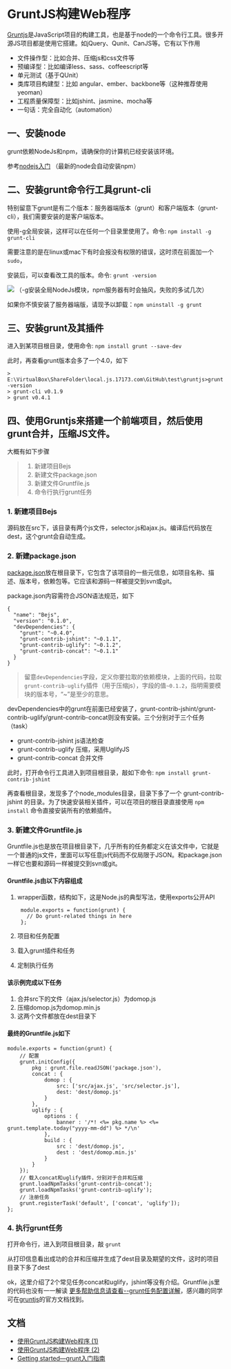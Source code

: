 # GruntJS构建Web程序 #


[Gruntjs](http://gruntjs.com/)是JavaScript项目的构建工具，也是基于node的一个命令行工具。很多开源JS项目都是使用它搭建。如jQuery、Qunit、CanJS等。它有以下作用

- 文件操作型：比如合并、压缩js和css文件等
- 预编译型：比如编译less、sass、coffeescript等
- 单元测试（基于QUnit）
- 类库项目构建型：比如 angular、ember、backbone等（这种推荐使用yeoman）
- 工程质量保障型：比如jshint、jasmine、mocha等
- 一句话：完全自动化（automation）

## 一、安装node ##

grunt依赖NodeJs和npm，请确保你的计算机已经安装该环境。

参考[nodejs入门](http://nodejs.org/) （最新的node会自动安装npm）

## 二、安装grunt命令行工具grunt-cli ##

特别留意下grunt是有二个版本：服务器端版本（grunt）和客户端版本（grunt-cli），我们需要安装的是客户端版本。

使用-g全局安装，这样可以在任何一个目录里使用了。命令: `npm install -g grunt-cli`

需要注意的是在linux或mac下有时会报没有权限的错误，这时须在前面加一个`sudo`，

安装后，可以查看改工具的版本。命令: `grunt -version`

![](/images/grunt-1.gif)
（-g安装全局NodeJs模块，npm服务器有时会抽风，失败的多试几次）

如果你不慎安装了服务器端版，请现予以卸载：`npm uninstall -g grunt`

## 三、安装grunt及其插件 ##

进入到某项目根目录，使用命令: `npm install grunt --save-dev`

此时，再查看grunt版本会多了一个4.0，如下

    > E:\VirtualBox\ShareFolder\local.js.17173.com\GitHub\test\gruntjs>grunt -version
    > grunt-cli v0.1.9
    > grunt v0.4.1

## 四、使用Gruntjs来搭建一个前端项目，然后使用grunt合并，压缩JS文件。 ##

大概有如下步骤

> 1. 新建项目Bejs
> 1. 新建文件package.json
> 1. 新建文件Gruntfile.js
> 1. 命令行执行grunt任务


### 1. 新建项目Bejs ###

源码放在src下，该目录有两个js文件，selector.js和ajax.js。编译后代码放在dest，这个grunt会自动生成。

### 2. 新建package.json ###

[package.json](https://npmjs.org/doc/json.html)放在根目录下，它包含了该项目的一些元信息，如项目名称、描述、版本号，依赖包等。它应该和源码一样被提交到svn或git。

package.json内容需符合JSON语法规范，如下

	{
	  "name": "Bejs",
	  "version": "0.1.0",
	  "devDependencies": {
		"grunt": "~0.4.0",
		"grunt-contrib-jshint": "~0.1.1",
		"grunt-contrib-uglify": "~0.1.2",
		"grunt-contrib-concat": "~0.1.1"
	  }
	}

> 留意`devDependencies`字段，定义你要拉取的依赖模块，上面的代码，拉取`grunt-contrib-uglify`插件（用于压缩js），字段的值`~0.1.2`，指明需要模块的版本号，“~”是至少的意思。

devDependencies中的grunt在前面已经安装了，grunt-contrib-jshint/grunt-contrib-uglify/grunt-contrib-concat则没有安装。三个分别对于三个任务（task）

- grunt-contrib-jshint js语法检查
- grunt-contrib-uglify 压缩，采用UglifyJS
- grunt-contrib-concat 合并文件


此时，打开命令行工具进入到项目根目录，敲如下命令: `npm install grunt-contrib-jshint`

再查看根目录，发现多了个node_modules目录，目录下多了一个 grunt-contrib-jshint 的目录。为了快速安装相关插件，可以在项目的根目录直接使用 `npm install` 命令直接安装所有的依赖插件。

### 3. 新建文件Gruntfile.js ###

Gruntfile.js也是放在项目根目录下，几乎所有的任务都定义在该文件中，它就是一个普通的js文件，里面可以写任意js代码而不仅局限于JSON。和package.json一样它也要和源码一样被提交到svn或git。

#### Gruntfile.js由以下内容组成 ####


1. wrapper函数，结构如下，这是Node.js的典型写法，使用exports公开API
 
	    module.exports = function(grunt) {
	      // Do grunt-related things in here
	    };

1. 项目和任务配置
1. 载入grunt插件和任务
1. 定制执行任务



#### 该示例完成以下任务 ####

1. 合并src下的文件（ajax.js/selector.js）为domop.js
1. 压缩domop.js为domop.min.js
1. 这两个文件都放在dest目录下

#### 最终的Gruntfile.js如下 ####

	module.exports = function(grunt) {
	    // 配置
	    grunt.initConfig({
	        pkg : grunt.file.readJSON('package.json'),
	        concat : {
	            domop : {
	                src: ['src/ajax.js', 'src/selector.js'],
	                dest: 'dest/domop.js'
	            }
	        },
	        uglify : {
	            options : {
	                banner : '/*! <%= pkg.name %> <%= grunt.template.today("yyyy-mm-dd") %> */\n'
	            },
	            build : {
	                src : 'dest/domop.js',
	                dest : 'dest/domop.min.js'
	            }
	        }
	    });
	    // 载入concat和uglify插件，分别对于合并和压缩
	    grunt.loadNpmTasks('grunt-contrib-concat');
	    grunt.loadNpmTasks('grunt-contrib-uglify');
	    // 注册任务
	    grunt.registerTask('default', ['concat', 'uglify']);
	}; 




### 4. 执行grunt任务 ###

打开命令行，进入到项目根目录，敲 `grunt`

从打印信息看出成功的合并和压缩并生成了dest目录及期望的文件，这时的项目目录下多了dest

ok，这里介绍了2个常见任务concat和uglify，jshint等没有介绍。Gruntfile.js里的代码也没有一一解读 [更多帮助信息请查看--grunt任务配置详解](/grunt任务配置详解.md)，感兴趣的同学可在[gruntjs](http://gruntjs.com/api/grunt)的官方文档找到。

## 文档 ##
- [使用GruntJS构建Web程序 (1)](http://www.cnblogs.com/snandy/archive/2013/03/07/2946989.html)
- [使用GruntJS构建Web程序 (2)](http://www.cnblogs.com/snandy/archive/2013/03/11/2949177.html)
- [Getting started—grunt入门指南](http://www.36ria.com/6192)
